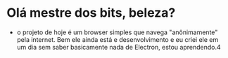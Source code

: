 # Olá mestre dos bits, beleza?
- o projeto de hoje é um browser simples que navega "anônimamente" pela internet.
Bem ele ainda está e desenvolvimento e eu criei ele em um dia sem saber basicamente nada de Electron, estou aprendendo.4
